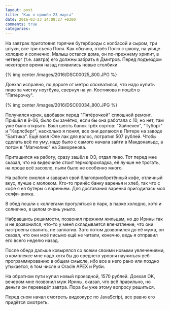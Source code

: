 ```yaml
---
layout: post
title: "Как я провёл 23 марта"
date: 2016-03-23 14:08:27 +0300
comments: true
categories: 
---
```

На завтрак приготовил горячие бутерброды с колбасой и сыром, три штуки, все три съела Поля. Как обычно, отвёз Полю с школу, на улице холодно и солнечно. Малыш остался дома, он по-прежнему хрипит, в четверг (т.е. завтра) его должны забрать в Дмитров. Перед подъездом некоторое время назад появились новые столбики.

{% img center /images/2016/DSC00025_800.JPG %}

Доехал исправно, по дороге от метро спохватился, что надо купить пиво за чистку ноутбука, свернул на ул. Костикова и пошёл в "Пятёрочку".

{% img center /images/2016/DSC00034_800.JPG %}

Получился крюк, вдобавок перед "Пятёрочкой" сплошной ремонт. Пришёл в 9-06, было бы зачётно, если бы она работала с 10, но нет, там уже было открыто. Взял шесть банок трёх сортов: "Хайнекен", "Туборг" и "Карлсберг", насколько я понял, все они делаюся в Питере на заводе "Балтика". Ещё взял Юле лак для волос, потратил 507 рублей. Чтобы сделать всё по уму, надо было с самого начала зайти в Макдональдс, а потом в "Магнолию" на Заморенова.

Притащился на работу, сразу зашёл в ОЭ, отдал пиво. Тот перед мне сказал, что на видеочипе стоит термопрокладка, её лучше не трогать, на проце всё засохло, пыли было не особенно много.

На работе смолол и заварил свой благоприобретённый кофе, отличный вкус, лучше с молоком. Кто-то принёс банку варенья и хлеб, так что с кофе я ел бутеры с вареньем. Для доставания варенья пригодилась моя селфи-вилка.

В обед пошли с коллегами прогуляться в парк, в парке холодно, хотя и солнечно, в целом очень уныло.

Набравшись решимости, позвонил прежним жильцам, но до Ирины так и не дозвонился, что-то у меня складывается впечатление, что они настроены свалить, не заплатив. Зато потом дозвонился до её мужа, он сказал, что они моё письмо ещё не читали, конечно, ведь я отправил его всего неделю назад.

После обеда дальше ковырялся со всеми своими новыми увлечениями, в комплексе мне надо хотя бы до среднего уровня научиться веб-программированию в общем смысле, ибо все в него рано или поздно утыкается, в том числе и Oracle APEX и Руби.

На обратном пути купил новый проездной, 1570 рублей. Доехал ОК, вечером мне позвонил муж Ирины, сказал, что всё правильно, но деньги он переведёт завтра. Пора бы уже этому вопросу решиться.

Перед сном начал смотреть видеокурс по JavaScript, все равно его придётся смотреть.